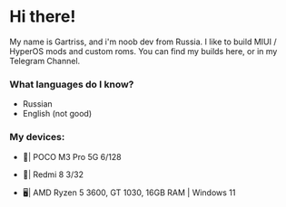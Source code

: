 # Hi there!
My name is Gartriss, and i'm noob dev from Russia. I like to build MIUI / HyperOS mods and custom roms. You can find my builds here, or in my Telegram Channel.

### What languages do I know?
- Russian
- English (not good)
  
### My devices: 

- 📱| POCO M3 Pro 5G 6/128

- 📱| Redmi 8 3/32 

- 🖥️| AMD Ryzen 5 3600, GT 1030, 16GB RAM | Windows 11

